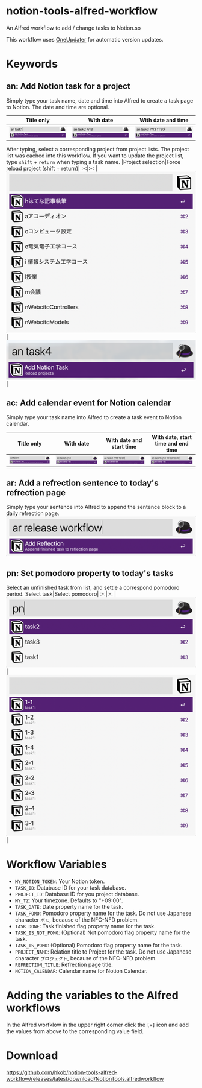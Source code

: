# notion-tools-alfred-workflow
An Alfred workflow to add / change tasks to Notion.so

This workflow uses [OneUpdater](https://github.com/vitorgalvao/alfred-workflows/tree/master/OneUpdater) for automatic version updates.

# Keywords

## an: Add Notion task for a project

Simply type your task name, date and time into Alfred to create a task page to Notion.
The date and time are optional.

Title only|With date|With date and time|
:-:|:-:|:-:
|![no date](an1.png)|![with date](an2.png)|![with date and time](an3.png)|

After typing, select a corresponding project from project lists.
The project list was cached into this workflow.
If you want to update the project list, type `shift` + `return` when typing a task name.
|Project selection|Force reload project (shift + return)|
:-:|:-:
|![select project](selectProjects.png)|![Force reload](an4.png)|

## ac: Add calendar event for Notion calendar

Simply type your task name into Alfred to create a task event to Notion calendar.

Title only|With date|With date and start time|With date, start time and end time|
:-:|:-:|:-:|:-:
|![no date](ac1.png)|![with date](ac2.png)|![with date and time](ac3.png)|![with date and time](ac4.png)|

## ar: Add a refrection sentence to today's refrection page

Simply type your sentence into Alfred to append the sentence block to a daily refrection page.
![ar](ar.png)

## pn: Set pomodoro property to today's tasks

Select an unfinished task from list, and settle a correspond pomodoro period.
Select task|Select pomodoro|
:-:|:-:
|![select task](pn1.png)|![select task](pn2.png)|

# Workflow Variables

- `MY_NOTION_TOKEN`: Your Notion token.
- `TASK_ID`: Database ID for your task database.
- `PROJECT_ID`: Database ID for you project database.
- `MY_TZ`: Your timezone.  Defaults to "+09:00".
- `TASK_DATE`: Date property name for the task.
- `TASK_POMO`: Pomodoro property name for the task.  Do not use Japanese character `ポモ`, because of the NFC-NFD problem.
- `TASK_DONE`: Task finished flag property name for the task.
- `TASK_IS_NOT_POMO`: (Optional) Not pomodoro flag property name for the task.
- `TASK_IS_POMO`: (Optional) Pomodoro flag property name for the task.
- `PROJECT_NAME`: Relation title to Project for the task.  Do not use Japanese character `プロジェクト`, because of the NFC-NFD problem.
- `REFRECTION_TITLE`: Refrection page title.
- `NOTION_CALENDAR`: Calendar name for Notion Calendar.

# Adding the variables to the Alfred workflows

In the Alfred worfklow in the upper right corner click the `[x]` icon and add the values from above to the corresponding value field.

# Download

https://github.com/hkob/notion-tools-alfred-workflow/releases/latest/download/NotionTools.alfredworkflow

